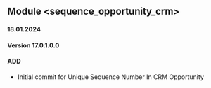 ## Module <sequence_opportunity_crm>

#### 18.01.2024
#### Version 17.0.1.0.0
#### ADD
- Initial commit for Unique Sequence Number In CRM Opportunity
